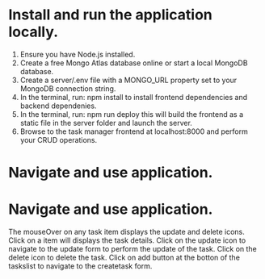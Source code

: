# Install and run the application locally.

1. Ensure you have Node.js installed.
2. Create a free Mongo Atlas database online or start a local MongoDB database.
3. Create a server/.env file with a MONGO_URL property set to your MongoDB connection string.
4. In the terminal, run: npm install to install frontend dependencies and backend dependenies.
5. In the terminal, run: npm run deploy this will build the frontend as a static file in the server folder and launch the server.
6. Browse to the task manager frontend at localhost:8000 and perform your CRUD operations.

# Navigate and use application.



# Navigate and use application.

 The mouseOver on any task item displays the update and delete icons.
 Click on a item will displays the task details.
 Click on the update icon to navigate to the update form to perform the update of the task.
 Click on the delete icon to delete the task.
 Click on add button at the botton of the taskslist to navigate to the createtask form.

